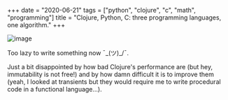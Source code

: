 +++
date = "2020-06-21"
tags = ["python", "clojure", "c", "math", "programming"]
title = "Clojure, Python, C: three programming languages, one algorithm."
+++

![image](/blog/naive_compute_primes/comparison.png)


Too lazy to write something now ¯\_(ツ)_/¯.

Just a bit disappointed by how bad Clojure's performance are (but hey, 
immutability is not free!) and by how damn difficult it is to improve them 
(yeah, I looked at transients but they would require me to write procedural 
code in a functional language...).

